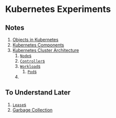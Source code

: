 # Kubernetes Experiments

## Notes

1. [Objects in Kubernetes](notes/objects-in-kubernetes.md)
2. [Kubernetes Components](notes/kubernetes-components.md)
3. [Kubernetes Cluster Architecture](notes/kubernetes-cluster-architecture.md)
   1. [`Node`s](notes/nodes.md)
   2. [`Controller`s](notes/controllers.md)
   3. [`Workload`s](notes/workloads.md)
      1. [`Pod`s]()
   4.

## To Understand Later

1. [`Lease`s](https://kubernetes.io/docs/concepts/architecture/leases/)
2. [Garbage Collection](https://kubernetes.io/docs/concepts/architecture/garbage-collection/)
